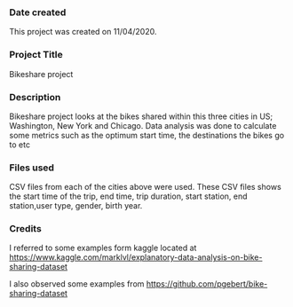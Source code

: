 ### Date created
This project was created on 11/04/2020.

### Project Title
Bikeshare project

### Description
Bikeshare project looks at the bikes shared within this three cities in US; Washington, New York and Chicago. Data analysis was done to calculate some metrics such as the optimum start time, the destinations the bikes go to etc

### Files used
CSV files from each of the cities above were used.
These CSV files shows the start time of the trip, end time, trip duration, start station, end station,user type, gender, birth year.

### Credits
I referred to some examples form kaggle located at https://www.kaggle.com/marklvl/explanatory-data-analysis-on-bike-sharing-dataset

 I also observed some examples from https://github.com/pgebert/bike-sharing-dataset
